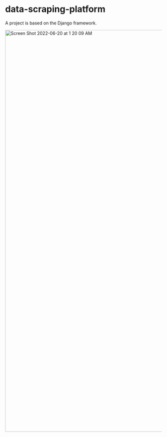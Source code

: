 # data-scraping-platform
A project is based on the Django framework.

<img width="1290" alt="Screen Shot 2022-06-20 at 1 20 09 AM" src="https://user-images.githubusercontent.com/46423900/174490526-5cd414d0-c4ab-4a1e-9173-1169083f1d34.png">
